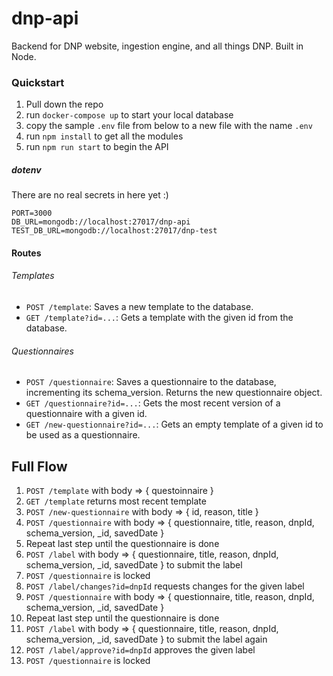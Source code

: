 # dnp-api

Backend for DNP website, ingestion engine, and all things DNP. Built in Node.

### Quickstart

1. Pull down the repo
1. run `docker-compose up` to start your local database
1. copy the sample `.env` file from below to a new file with the name `.env`
1. run `npm install` to get all the modules
1. run `npm run start` to begin the API

##### dotenv

There are no real secrets in here yet :)

```
PORT=3000
DB_URL=mongodb://localhost:27017/dnp-api
TEST_DB_URL=mongodb://localhost:27017/dnp-test
```

#### Routes

###### Templates

- `POST /template`: Saves a new template to the database.
- `GET /template?id=...`: Gets a template with the given id from the database.

###### Questionnaires

- `POST /questionnaire`: Saves a questionnaire to the database, incrementing its schema_version. Returns the new questionnaire object.
- `GET /questionnaire?id=...`: Gets the most recent version of a questionnaire with a given id.
- `GET /new-questionnaire?id=...`: Gets an empty template of a given id to be used as a questionnaire.

## Full Flow

1. `POST /template` with body => { questoinnaire }
1. `GET /template` returns most recent template
1. `POST /new-questionnaire` with body => { id, reason, title }
1. `POST /questionnaire` with body => { questionnaire, title, reason, dnpId, schema_version, \_id, savedDate }
1. Repeat last step until the questionnaire is done
1. `POST /label` with body => { questionnaire, title, reason, dnpId, schema_version, \_id, savedDate } to submit the label
1. `POST /questionnaire` is locked
1. `POST /label/changes?id=dnpId` requests changes for the given label
1. `POST /questionnaire` with body => { questionnaire, title, reason, dnpId, schema_version, \_id, savedDate }
1. Repeat last step until the questionnaire is done
1. `POST /label` with body => { questionnaire, title, reason, dnpId, schema_version, \_id, savedDate } to submit the label again
1. `POST /label/approve?id=dnpId` approves the given label
1. `POST /questionnaire` is locked
